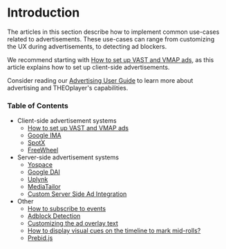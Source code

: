 # Introduction

The articles in this section describe how to implement common use-cases related to advertisements. These use-cases can range from customizing the UX during advertisements, to detecting ad blockers.

We recommend starting with [How to set up VAST and VMAP ads](../../how-to-guides/01-ads/03-how-to-set-up-vast-and-vmap.md),
as this article explains how to set up client-side advertisements.

Consider reading our [Advertising User Guide](../../knowledge-base/01-advertisement/01-user-guide.md) to learn more about advertising and THEOplayer's capabilities.

### Table of Contents

- Client-side advertisement systems
  - [How to set up VAST and VMAP ads](../../how-to-guides/01-ads/03-how-to-set-up-vast-and-vmap.md)
  - [Google IMA](../../how-to-guides/01-ads/10-google-ima.md)
  - [SpotX](../../how-to-guides/01-ads/07-spotx.md)
  - [FreeWheel](../../how-to-guides/01-ads/06-freewheel.md)
- Server-side advertisement systems
  - [Yospace](../../how-to-guides/01-ads/04-yospace.md)
  - [Google DAI](../../how-to-guides/01-ads/08-google-dai.md)
  - [Uplynk](../web/uplynk/02-ads.md)
  - [MediaTailor](../../how-to-guides/01-ads/12-mediatailor.md)
  - [Custom Server Side Ad Integration](../../how-to-guides/01-ads/13-custom-ssai-integration.md)
- Other
  - [How to subscribe to events](../../how-to-guides/01-ads/11-how-to-subscribe-to-ad-events.md)
  - [Adblock Detection](../../how-to-guides/01-ads/01-block-detection.md)
  - [Customizing the ad overlay text](../../how-to-guides/01-ads/02-customizing-the-ad-overlay-text.md)
  - [How to display visual cues on the timeline to mark mid-rolls?](../../how-to-guides/01-ads/05-how-to-display-visual-cues.md)
  - [Prebid.js](../../how-to-guides/01-ads/09-prebidjs.md)
